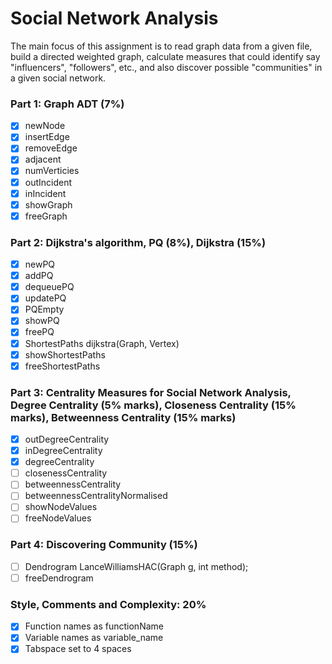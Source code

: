 # Social Network Analysis
The main focus of this assignment is to read graph data from a given file, build a directed weighted graph, calculate measures that could identify say "influencers", "followers", etc., and also discover possible "communities" in a given social network.

### Part 1: Graph ADT (7%)
- [x] newNode
- [x] insertEdge
- [x] removeEdge
- [x] adjacent
- [x] numVerticies
- [x] outIncident
- [x] inIncident
- [x] showGraph
- [x] freeGraph

### Part 2: Dijkstra's algorithm, PQ (8%), Dijkstra (15%)
- [x] newPQ
- [x] addPQ
- [x] dequeuePQ
- [x] updatePQ
- [x] PQEmpty
- [x] showPQ
- [x] freePQ
- [x] ShortestPaths dijkstra(Graph, Vertex)
- [x] showShortestPaths
- [x] freeShortestPaths

### Part 3: Centrality Measures for Social Network Analysis, Degree Centrality (5% marks), Closeness Centrality (15% marks), Betweenness Centrality (15% marks)
- [x] outDegreeCentrality
- [x] inDegreeCentrality
- [x] degreeCentrality
- [ ] closenessCentrality
- [ ] betweennessCentrality
- [ ] betweennessCentralityNormalised
- [ ] showNodeValues
- [ ] freeNodeValues

### Part 4: Discovering Community (15%)
- [ ] Dendrogram LanceWilliamsHAC(Graph g, int method);
- [ ] freeDendrogram

### Style, Comments and Complexity: 20%
- [x] Function names as functionName
- [x] Variable names as variable_name
- [x] Tabspace set to 4 spaces
